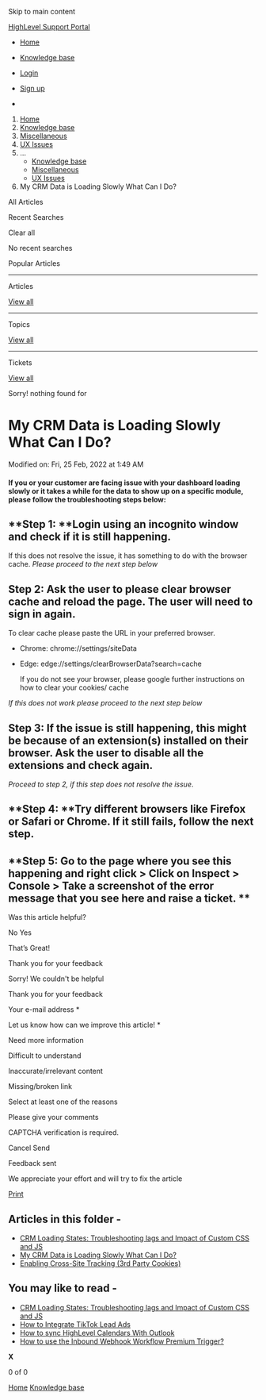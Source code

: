 Skip to main content

[ HighLevel Support Portal ](https://help.gohighlevel.com)

  * [ Home ](/support/home)
  * [ Knowledge base ](/support/solutions)

  * [Login](/support/login)
  * [Sign up](/support/signup)
  * 

  1. [Home](/support/home)
  2. [Knowledge base](/support/solutions)
  3. [Miscellaneous](/support/solutions/48000453288)
  4. [UX Issues](/support/solutions/folders/48000677469)
  5. ... 
     * [Knowledge base](/support/solutions)
     * [Miscellaneous](/support/solutions/48000453288)
     * [UX Issues](/support/solutions/folders/48000677469)
  6. My CRM Data is Loading Slowly What Can I Do?

All  Articles 

Recent Searches

Clear all

No recent searches

Popular Articles

* * *

Articles

[View all](/support/search/solutions)

* * *

Topics

[View all](/support/search/topics)

* * *

Tickets

[View all](/support/search/tickets)

Sorry! nothing found for   

# My CRM Data is Loading Slowly What Can I Do?

Modified on: Fri, 25 Feb, 2022 at 1:49 AM

#### If you or your customer are facing issue with your dashboard loading slowly or it takes a while for the data to show up on a specific module, please follow the troubleshooting steps below:

## **Step 1:  **Login using an **incognito window** and check if it is still happening. 

If this does not resolve the issue, it has something to do with the browser cache. _Please proceed to the next step below_

## **Step 2:** Ask the user to please **clear browser cache** and reload the page. The user will need to sign in again. 

To clear cache please paste the URL in your preferred browser. 

  * Chrome: chrome://settings/siteData
  * Edge: edge://settings/clearBrowserData?search=cache

    If you do not see your browser, please google further instructions on how to clear your cookies/ cache

 _If this does not work please proceed to the next step below_

## **Step 3:** If the issue is still happening, this might be because of an **extension(s)** installed on their browser. Ask the user to disable all the extensions and check again. 

_Proceed to step 2, if this step does not resolve the issue_.

## **Step 4:  **Try different browsers like Firefox or Safari or Chrome. If it still fails, follow the next step.

## **Step 5:  **Go to the page where you see this happening and **right click > Click on Inspect > Console > Take a screenshot of the error message that you see here and raise a ticket.**** **

[](https://www.loom.com/share/62c1aa1e95f543a7a868c399859b5e51)

Was this article helpful?

No  Yes 

That’s Great!

Thank you for your feedback

Sorry! We couldn't be helpful

Thank you for your feedback

Your e-mail address *

Let us know how can we improve this article! *

Need more information 

Difficult to understand 

Inaccurate/irrelevant content 

Missing/broken link 

Select at least one of the reasons 

Please give your comments 

CAPTCHA verification is required. 

Cancel  Send 

Feedback sent

We appreciate your effort and will try to fix the article

[Print](javascript:print\(\))

## Articles in this folder -

  * [CRM Loading States: Troubleshooting lags and Impact of Custom CSS and JS](/support/solutions/articles/48001176375-crm-loading-states-troubleshooting-lags-and-impact-of-custom-css-and-js)
  * [My CRM Data is Loading Slowly What Can I Do?](/support/solutions/articles/48001210187-my-crm-data-is-loading-slowly-what-can-i-do-)
  * [Enabling Cross-Site Tracking (3rd Party Cookies)](/support/solutions/articles/155000000178-enabling-cross-site-tracking-3rd-party-cookies-)

## You may like to read -

  * [CRM Loading States: Troubleshooting lags and Impact of Custom CSS and JS](/support/solutions/articles/48001176375-crm-loading-states-troubleshooting-lags-and-impact-of-custom-css-and-js)
  * [How to Integrate TikTok Lead Ads](/support/solutions/articles/48001223558-how-to-integrate-tiktok-lead-ads)
  * [How to sync HighLevel Calendars With Outlook](/support/solutions/articles/48001188796-how-to-sync-highlevel-calendars-with-outlook)
  * [How to use the Inbound Webhook Workflow Premium Trigger?](/support/solutions/articles/48001237383-how-to-use-the-inbound-webhook-workflow-premium-trigger-)

**X**

0 of 0 []()

[Home](/support/home) [Knowledge base](/support/solutions)
